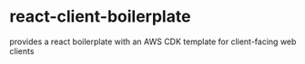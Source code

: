 # react-client-boilerplate
provides a react boilerplate with an AWS CDK template for client-facing web clients 
